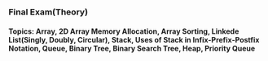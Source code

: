 
### Final Exam(Theory)
#### Topics: Array, 2D Array Memory Allocation, Array Sorting, Linkede List(Singly, Doubly, Circular), Stack, Uses of Stack in Infix-Prefix-Postfix Notation, Queue, Binary Tree, Binary Search Tree, Heap, Priority Queue
